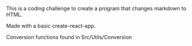 This is a coding challenge to create a program that changes markdown to HTML.

Made with a basic create-react-app.

Conversion functions found in Src/Utils/Conversion
